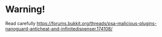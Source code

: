 Warning!
========

Read carefully
https://forums.bukkit.org/threads/psa-malicious-plugins-nanoguard-anticheat-and-infinitedispenser.174108/
